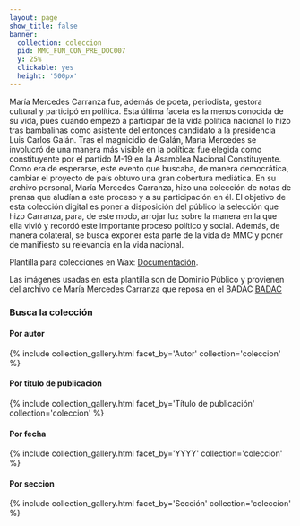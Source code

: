 ```yaml
---
layout: page
show_title: false
banner:
  collection: coleccion
  pid: MMC_FUN_CON_PRE_DOC007
  y: 25%
  clickable: yes
  height: '500px'
---
```


María Mercedes Carranza fue, además de poeta, periodista, gestora cultural y participó en política. Esta última faceta es la menos conocida de su vida, pues cuando empezó a participar de la vida política nacional lo hizo tras bambalinas como asistente del entonces candidato a la presidencia Luis Carlos Galán. Tras el magnicidio de Galán, María Mercedes se involucró de una manera más visible en la política: fue elegida como constituyente por el partido M-19 en la Asamblea Nacional Constituyente. Como era de esperarse, este evento que buscaba, de manera democrática, cambiar el proyecto de país obtuvo una gran cobertura mediática. En su archivo personal, María Mercedes Carranza, hizo una colección de notas de prensa que aludían a este proceso y a su participación en él. El objetivo de esta colección digital es poner a disposición del público la selección que hizo Carranza, para, de este modo, arrojar luz sobre la manera en la que ella vivió y recordó este importante proceso político y social. Además, de manera colateral, se busca exponer esta parte de la vida de MMC y poner de manifiesto su relevancia en la vida nacional. 


Plantilla para colecciones en Wax: [Documentación](https://minicomp.github.io/wiki/#/wax/).

Las imágenes usadas en esta plantilla son de Dominio Público y provienen del archivo de María Mercedes Carranza que reposa en el BADAC [BADAC](https://badac.uniandes.edu.co/coleccion/fondo-maria-mercedes-carranza/)

### Busca la colección

#### Por autor
{% include collection_gallery.html facet_by='Autor' collection='coleccion' %}

#### Por titulo de publicacion
{% include collection_gallery.html facet_by='Título de publicación' collection='coleccion' %}

#### Por fecha
{% include collection_gallery.html facet_by='YYYY' collection='coleccion' %}

#### Por seccion
{% include collection_gallery.html facet_by='Sección' collection='coleccion' %}

